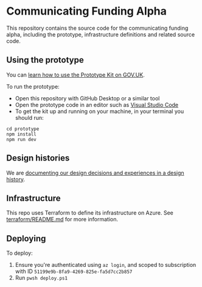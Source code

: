 # Communicating Funding Alpha
This repository contains the source code for the communicating funding alpha, including the prototype, infrastructure definitions and related source code.

## Using the prototype

You can [learn how to use the Prototype Kit on GOV.UK](https://prototype-kit.service.gov.uk/docs/).

To run the prototype:
- Open this repository with GitHub Desktop or a similar tool
- Open the prototype code in an editor such as [Visual Studio Code](https://code.visualstudio.com/)
- To get the kit up and running on your machine, in your terminal you should run:
```
cd prototype
npm install
npm run dev
```

## Design histories
We are [documenting our design decisions and experiences in a design history](https://design-histories.education.gov.uk/communicating-funding-alpha).

## Infrastructure

This repo uses Terraform to define its infrastructure on Azure. See [terraform/README.md](./terraform/README.md) for more information.

## Deploying

To deploy:
1. Ensure you're authenticated using `az login`, and scoped to subscription with ID `51199e9b-8fa9-4269-825e-fa5d7cc2b857`
2. Run `pwsh deploy.ps1`

